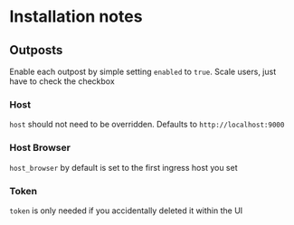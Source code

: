 # Installation notes

## Outposts

Enable each outpost by simple setting `enabled` to `true`.
Scale users, just have to check the checkbox

### Host

`host` should not need to be overridden. Defaults to `http://localhost:9000`

### Host Browser

`host_browser` by default is set to the first ingress host you set

### Token

`token` is only needed if you accidentally deleted it within the UI
